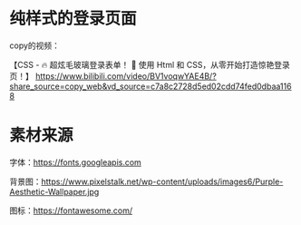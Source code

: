 # 纯样式的登录页面
copy的视频：

【CSS - 🔥 超炫毛玻璃登录表单！ 🌟 使用 Html 和 CSS，从零开始打造惊艳登录页！】 https://www.bilibili.com/video/BV1voqwYAE4B/?share_source=copy_web&vd_source=c7a8c2728d5ed02cdd74fed0dbaa1168

# 素材来源
字体：https://fonts.googleapis.com

背景图：https://www.pixelstalk.net/wp-content/uploads/images6/Purple-Aesthetic-Wallpaper.jpg

图标：https://fontawesome.com/